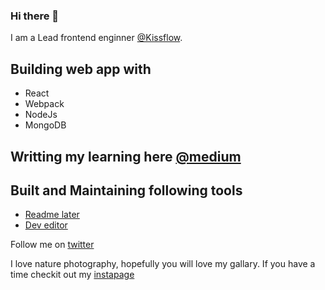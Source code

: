 ### Hi there 👋
 I am a Lead frontend enginner [@Kissflow](https://www.linkedin.com/company/kissflow/).
 
## Building web app with
  * React
  * Webpack
  * NodeJs
  * MongoDB

## Writting my learning here [@medium](https://medium.com/@saravananr_93203)

## Built and Maintaining following tools
  * [Readme later](http://readmelater.dev/)
  * [Dev editor](https://deveditor.dev/)

Follow me on [twitter](https://twitter.com/sara_vananr)

I love nature photography, hopefully you will love my gallary.
If you have a time checkit out my [instapage](https://www.instagram.com/saravanan_ramupillai/) 

<!--
**saravanan10393/saravanan10393** is a ✨ _special_ ✨ repository because its `README.md` (this file) appears on your GitHub profile.

Here are some ideas to get you started:

- 🔭 I’m currently working on ...
- 🌱 I’m currently learning ...
- 👯 I’m looking to collaborate on ...
- 🤔 I’m looking for help with ...
- 💬 Ask me about ...
- 📫 How to reach me: ...
- 😄 Pronouns: ...
- ⚡ Fun fact: ...
-->
